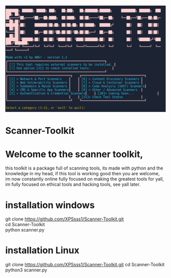 ![Tool Screenshot](Skjermbilde%202025-05-21%20155825.png)



# Scanner-Toolkit
# Welcome to the scanner toolkit,
this toolkit is a package full of scanning tools,
its made with python and the knowledge in my head,
if this tool is working good then you are welcome,
im now constantly online fully focused on making the greatest tools for yall, im fully focused on ethical tools and hacking tools,
see yall later.

# installation windows
git clone https://github.com/XPSsss1/Scanner-Toolkit.git  
cd Scanner-Toolkit  
python scanner.py

# installation Linux
git clone https://github.com/XPSsss1/Scanner-Toolkit.git 
cd Scanner-Toolkit 
python3 scanner.py
